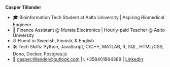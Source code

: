 **Casper Tillander**
- 🎓 Bioinformation Tech Student at Aalto University | Aspiring Biomedical Engineer
- 💼 Finance Assistant @ Murata Electronics | Hourly-paid Teacher @ Aalto University
- 🌐 Fluent in Swedish, Finnish, & English
- 🛠 Tech Skills: Python, JavaScript, C/C++, MATLAB, R, SQL, HTML/CSS, Deno, Docker, Postgres.js
- 📧 casper.tillander@outlook.com | 📞 +358401864389 | [LinkedIn](www.linkedin.com/in/caspertillander)
